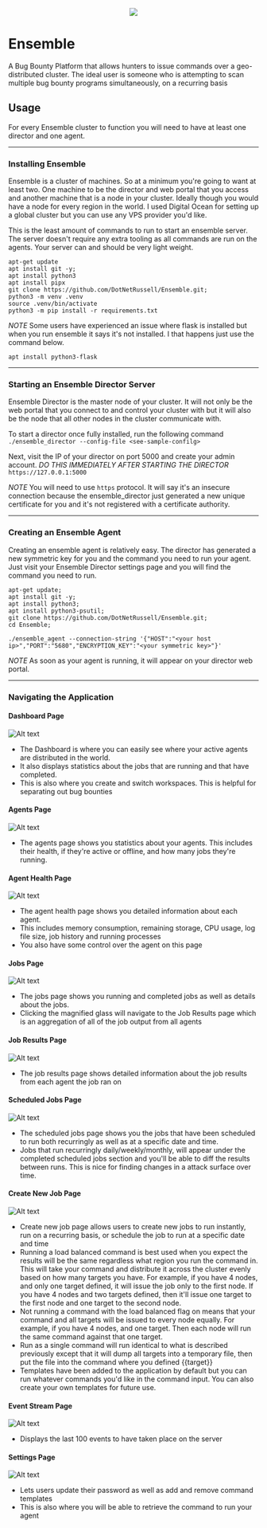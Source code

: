 <p align="center">
  <image src="/static/images/ensemble.png"/>
</p>

# Ensemble
A Bug Bounty Platform that allows hunters to issue commands over a geo-distributed cluster. The ideal user is someone who is attempting to scan multiple bug bounty programs simultaneously, on a recurring basis

## Usage

For every Ensemble cluster to function you will need to have at least one director and one agent.

---

### Installing Ensemble

Ensemble is a cluster of machines. So at a minimum you're going to want at least two. One machine to be the director and web portal that you access and another machine that is a node in your cluster. Ideally though you would have a node for every region in the world. I used Digital Ocean for setting up a global cluster but you can use any VPS provider you'd like. 


This is the least amount of commands to run to start an ensemble server. The server doesn't require any extra tooling as all commands are run on the agents. Your server can and should be very light weight.


```
apt-get update
apt install git -y;
apt install python3
apt install pipx
git clone https://github.com/DotNetRussell/Ensemble.git;
python3 -m venv .venv
source .venv/bin/activate
python3 -m pip install -r requirements.txt
```

*NOTE* Some users have experienced an issue where flask is installed but when you run ensemble it says it's not installed. I that happens just use the command below. 

`apt install python3-flask`

---

### Starting an Ensemble Director Server

Ensemble Director is the master node of your cluster. It will not only be the web portal that you connect to and control your cluster with but it will also be the node that all other nodes in the cluster communicate with.

To start a director once fully installed, run the following command
`./ensemble_director --config-file <see-sample-confilg>` 

Next, visit the IP of your director on port 5000 and create your admin account. 
_DO THIS IMMEDIATELY AFTER STARTING THE DIRECTOR_  
`https://127.0.0.1:5000`

*NOTE* You will need to use `https` protocol. It will say it's an insecure connection because the ensemble_director just generated a new unique certificate for you and it's not registered with a certificate authority.  

---

### Creating an Ensemble Agent

Creating an ensemble agent is relatively easy. The director has generated a new symmetric key for you and the command you need to run your agent. Just visit your Ensemble Director settings page and you will find the command you need to run.

```
apt-get update;
apt install git -y;
apt install python3;
apt install python3-psutil;
git clone https://github.com/DotNetRussell/Ensemble.git;
cd Ensemble;

./ensemble_agent --connection-string '{"HOST":"<your host ip>","PORT":"5680","ENCRYPTION_KEY":"<your symmetric key>"}'

```


*NOTE* As soon as your agent is running, it will appear on your director web portal. 

--- 

### Navigating the Application

#### Dashboard Page
![Alt text](https://i.imgur.com/eCPupxf.png)

- The Dashboard is where you can easily see where your active agents are distributed in the world.
- It also displays statistics about the jobs that are running and that have completed.
- This is also where you create and switch workspaces. This is helpful for separating out bug bounties 


#### Agents Page
![Alt text](https://i.imgur.com/tLgVn75.png)

- The agents page shows you statistics about your agents. This includes their health, if they're active or offline, and how many jobs they're running.

#### Agent Health Page
![Alt text](https://i.imgur.com/dZMy9mx.png)

- The agent health page shows you detailed information about each agent.
- This includes memory consumption, remaining storage, CPU usage, log file size, job history and running processes
- You also have some control over the agent on this page

#### Jobs Page
![Alt text](https://i.imgur.com/Cw9DBER.png)

- The jobs page shows you running and completed jobs as well as details about the jobs.
- Clicking the magnified glass will navigate to the Job Results page which is an aggregation of all of the job output from all agents
  
#### Job Results Page
![Alt text](https://i.imgur.com/ktV4Hmo.png)

- The job results page shows detailed information about the job results from each agent the job ran on

#### Scheduled Jobs Page
![Alt text](https://i.imgur.com/Wa5Nhrb.png)

- The scheduled jobs page shows you the jobs that have been scheduled to run both recurringly as well as at a specific date and time.
- Jobs that run recurringly daily/weekly/monthly, will appear under the completed scheduled jobs section and you'll be able to diff the results between runs. This is nice for finding changes in a attack surface over time.

#### Create New Job Page
![Alt text](https://i.imgur.com/XE8edSy.png)

- Create new job page allows users to create new jobs to run instantly, run on a recurring basis, or schedule the job to run at a specific date and time
- Running a load balanced command is best used when you expect the results will be the same regardless what region you run the command in. This will take your command and distribute it across the cluster evenly based on how many targets you have. For example, if you have 4 nodes, and only one target defined, it will issue the job only to the first node. If you have 4 nodes and two targets defined, then it'll issue one target to the first node and one target to the second node.
- Not running a command with the load balanced flag on means that your command and all targets will be issued to every node equally. For example, if you have 4 nodes, and one target. Then each node will run the same command against that one target.
- Run as a single command will run identical to what is described previously except that it will dump all targets into a temporary file, then put the file into the command where you defined {{target}}
- Templates have been added to the application by default but you can run whatever commands you'd like in the command input. You can also create your own templates for future use. 

#### Event Stream Page
![Alt text](https://i.imgur.com/eQKJDHD.png)

- Displays the last 100 events to have taken place on the server

#### Settings Page
![Alt text](https://i.imgur.com/jaCAAD2.png)

- Lets users update their password as well as add and remove command templates
- This is also where you will be able to retrieve the command to run your agent
